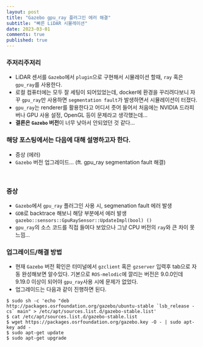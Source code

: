 ```yaml
---
layout: post
title: "Gazebo gpu_ray 플러그인 에러 해결"
subtitle: "빠른 LiDAR 시뮬레이션"
date: 2023-03-01
comments: true
published: true
---
```


### 주저리주저리
+ LiDAR 센서를 `Gazebo`에서 `plugin`으로 구현해서 시뮬레이션 할때, `ray` 혹은 `gpu_ray`를 사용한다.
+ 로컬 컴퓨터에는 모두 잘 세팅이 되어있었는데, docker에 환경을 꾸리려다보니 자꾸 `gpu_ray`만 사용하면 `segmentation fault`가 발생하면서 시뮬레이션이 터졌다.
+ `gpu_ray`는 renderer를 활용한다고 어디서 줏어 들어서 처음에는 NVIDIA 드라피버나 GPU 사용 설정, OpenGL 등이 문제라고 생각했는데...
+ **결론은 `Gazebo` 버전**이 너무 낮아서 안되었던 것 같다...

### 해당 포스팅에서는 다음에 대해 설명하고자 한다.
+ 증상 (에러)
+ `Gazebo` 버전 업그레이드... (ft. gpu_ray segmentation fault 해결)

<br/>

### 증상
+ `Gazebo`에서 `gpu_ray` 플러그인 사용 시, segmenation fault 에러 발생
+ `GDB`로 backtrace 해보니 해당 부분에서 에러 발생 `gazebo::sensors::GpuRaySensor::UpdateImpl(bool) ()`
+ `gpu_ray`의 소스 코드를 직접 들여다 보았으나 그냥 CPU 버전의 `ray`와 큰 차이 못 느낌... 

### 업그레이드/해결 방법
+ 현재 `Gazebo` 버전 확인은 터미널에서 `gzclient` 혹은 `gzserver` 입력후 tab으로 자동 완성해보면 알수있다. 기본으로 `ROS-melodic`에 깔리는 버전은 9.0.0인데 9.19.0 이상이 되어야 `gpu_ray`사용 시에 문제가 없었다.
+ 업그레이드는 다음과 같이 진행하면 된다.

```shell
$ sudo sh -c 'echo "deb http://packages.osrfoundation.org/gazebo/ubuntu-stable `lsb_release -cs` main" > /etc/apt/sources.list.d/gazebo-stable.list'
$ cat /etc/apt/sources.list.d/gazebo-stable.list
$ wget https://packages.osrfoundation.org/gazebo.key -O - | sudo apt-key add -
$ sudo apt-get update
$ sudo apt-get upgrade
```